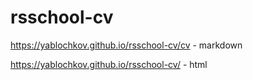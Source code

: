 # rsschool-cv
https://yablochkov.github.io/rsschool-cv/cv - markdown

https://yablochkov.github.io/rsschool-cv/ - html
